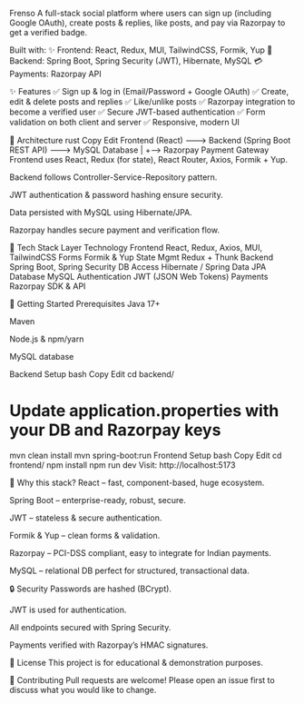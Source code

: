 Frenso
A full-stack social platform where users can sign up (including Google OAuth), create posts & replies, like posts, and pay via Razorpay to get a verified badge.

Built with:
✨ Frontend: React, Redux, MUI, TailwindCSS, Formik, Yup
🚀 Backend: Spring Boot, Spring Security (JWT), Hibernate, MySQL
💳 Payments: Razorpay API

✨ Features
✅ Sign up & log in (Email/Password + Google OAuth)
✅ Create, edit & delete posts and replies
✅ Like/unlike posts
✅ Razorpay integration to become a verified user
✅ Secure JWT-based authentication
✅ Form validation on both client and server
✅ Responsive, modern UI

📐 Architecture
rust
Copy
Edit
Frontend (React) ---> Backend (Spring Boot REST API) ---> MySQL Database
                    |
                    +--> Razorpay Payment Gateway
Frontend uses React, Redux (for state), React Router, Axios, Formik + Yup.

Backend follows Controller-Service-Repository pattern.

JWT authentication & password hashing ensure security.

Data persisted with MySQL using Hibernate/JPA.

Razorpay handles secure payment and verification flow.

🔧 Tech Stack
Layer	Technology
Frontend	React, Redux, Axios, MUI, TailwindCSS
Forms	Formik & Yup
State Mgmt	Redux + Thunk
Backend	Spring Boot, Spring Security
DB Access	Hibernate / Spring Data JPA
Database	MySQL
Authentication	JWT (JSON Web Tokens)
Payments	Razorpay SDK & API

🚀 Getting Started
Prerequisites
Java 17+

Maven

Node.js & npm/yarn

MySQL database

Backend Setup
bash
Copy
Edit
cd backend/
# Update application.properties with your DB and Razorpay keys
mvn clean install
mvn spring-boot:run
Frontend Setup
bash
Copy
Edit
cd frontend/
npm install
npm run dev
Visit: http://localhost:5173

📝 Why this stack?
React – fast, component-based, huge ecosystem.

Spring Boot – enterprise-ready, robust, secure.

JWT – stateless & secure authentication.

Formik & Yup – clean forms & validation.

Razorpay – PCI-DSS compliant, easy to integrate for Indian payments.

MySQL – relational DB perfect for structured, transactional data.

🔒 Security
Passwords are hashed (BCrypt).

JWT is used for authentication.

All endpoints secured with Spring Security.

Payments verified with Razorpay’s HMAC signatures.

📄 License
This project is for educational & demonstration purposes.

🤝 Contributing
Pull requests are welcome! Please open an issue first to discuss what you would like to change.
